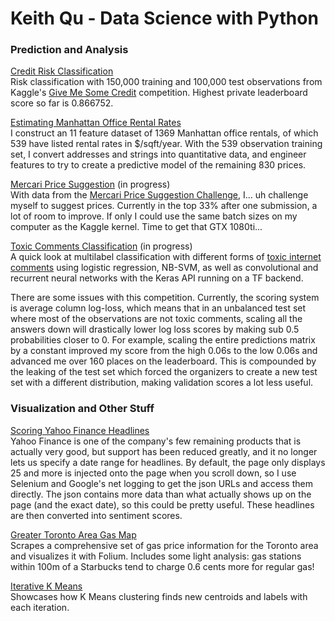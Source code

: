 # Keith Qu - Data Science with Python

### Prediction and Analysis

<a href="http://nbviewer.jupyter.org/github/keithqu/dsp/blob/master/credit%20risk/Credit%20Risk%20Predictions.ipynb">Credit Risk Classification</a><br>
Risk classification with 150,000 training and 100,000 test observations from Kaggle's <a href="https://www.kaggle.com/c/GiveMeSomeCredit">Give Me Some Credit</a> competition. Highest private leaderboard score so far is 0.866752.

<a href="http://nbviewer.jupyter.org/github/keithqu/dsp/blob/master/manhattanofficelease/Manhattan%20Office%20Real%20Estate.ipynb">Estimating Manhattan Office Rental Rates</a><br>
I construct an 11 feature dataset of 1369 Manhattan office rentals, of which 539 have listed rental rates in $/sqft/year. With the 539 observation training set, I convert addresses and strings into quantitative data, and engineer features to try to create a predictive model of the remaining 830 prices.

<a href="http://nbviewer.jupyter.org/github/keithqu/dsp/blob/master/mercariprice/Price%20Suggestions.ipynb">Mercari Price Suggestion</a> (in progress) <br>
With data from the <a href="https://www.kaggle.com/c/mercari-price-suggestion-challenge">Mercari Price Suggestion Challenge</a>, I... uh challenge myself to suggest prices. Currently in the top 33% after one submission, a lot of room to improve. If only I could use the same batch sizes on my computer as the Kaggle kernel. Time to get that GTX 1080ti...

<a href="http://nbviewer.jupyter.org/github/keithqu/dsp/blob/master/toxiccomments/Toxic%20Comments%20Classification.ipynb">Toxic Comments Classification</a> (in progress)<br>
A quick look at multilabel classification with different forms of <a href="https://www.kaggle.com/c/jigsaw-toxic-comment-classification-challenge">toxic internet comments</a> using logistic regression, NB-SVM, as well as convolutional and recurrent neural networks with the Keras API running on a TF backend.

There are some issues with this competition. Currently, the scoring system is average column log-loss, which means that in an unbalanced test set where most of the observations are not toxic comments, scaling all the answers down will drastically lower log loss scores by making sub 0.5 probabilities closer to 0. For example, scaling the entire predictions matrix by a constant improved my score from the high 0.06s to the low 0.06s and advanced me over 160 places on the leaderboard. This is compounded by the leaking of the test set which forced the organizers to create a new test set with a different distribution, making validation scores a lot less useful.

### Visualization and Other Stuff

<a href="http://nbviewer.jupyter.org/github/keithqu/dsp/blob/master/yfsent/Yahoo%20Finance%20Headlines.ipynb">Scoring Yahoo Finance Headlines</a><br>
Yahoo Finance is one of the company's few remaining products that is actually very good, but support has been reduced greatly, and it no longer lets us specify a date range for headlines. By default, the page only displays 25 and more is injected onto the page when you scroll down, so I use Selenium and Google's net logging to get the json URLs and access them directly. The json contains more data than what actually shows up on the page (and the exact date), so this could be pretty useful. These headlines are then converted into sentiment scores.

<a href="http://nbviewer.jupyter.org/github/keithqu/dsp/blob/master/gasprices/gas%20prices.ipynb">Greater Toronto Area Gas Map</a><br>
Scrapes a comprehensive set of gas price information for the Toronto area and visualizes it with Folium. Includes some light analysis: gas stations within 100m of a Starbucks tend to charge 0.6 cents more for regular gas!

<a href="http://nbviewer.jupyter.org/github/keithqu/illustrative/blob/master/K%20Means%20Iteration.ipynb">Iterative K Means</a><br>Showcases how K Means clustering finds new centroids and labels with each iteration.
